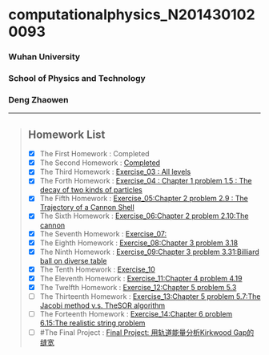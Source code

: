 # computationalphysics_N2014301020093  
### Wuhan University  
### School of Physics and Technology  
### Deng Zhaowen  
  ***  
> ## Homework List  
> - [x] The First Homework
: Completed
> - [x] The Second Homework
: [Completed](https://github.com/Jovialdeng/computationalphysics_N2014301020093/blob/master/ex2.py)
> - [x] The Third Homework
: [Exercise_03 : All levels](https://github.com/Jovialdeng/computationalphysics_N2014301020093/blob/master/Exercise_03.md)
> - [x] The Forth Homework
: [Exercise_04 : Chapter 1 problem 1.5 : The decay of two kinds of particles](https://www.zybuluo.com/jovialdeng/note/526024)
> - [x] The Fifth Homework
: [Exercise_05:Chapter 2 problem 2.9 : The Trajectory of a Cannon Shell](https://www.zybuluo.com/jovialdeng/note/534180)
> - [x] The Sixth Homework
: [Exercise_06:Chapter 2 problem 2.10:The cannon](https://www.zybuluo.com/jovialdeng/note/542471)
> - [x] The Seventh Homework
: [Exercise_07:](https://www.zybuluo.com/jovialdeng/note/550426)
> - [x] The Eighth Homework
: [Exercise_08:Chapter 3 problem 3.18](https://www.zybuluo.com/jovialdeng/note/565962)
> - [x] The Ninth Homework
: [Exercise_09:Chapter 3 problem 3.31:Billiard ball on diverse table](https://www.zybuluo.com/jovialdeng/note/573758)
> - [x] The Tenth Homework
: [Exercise_10](https://www.zybuluo.com/jovialdeng/note/581830)
> - [x] The Eleventh Homework
: [Exercise_11:Chapter 4 problem 4.19](https://www.zybuluo.com/jovialdeng/note/590014)
> - [x] The Twelfth Homework
: [Exercise_12:Chapter 5 problem 5.3](https://www.zybuluo.com/jovialdeng/note/597870)
> - [ ] The Thirteenth Homework
: [Exercise_13:Chapter 5 problem 5.7:The Jacobi method v.s. TheSOR algorithm]( )
> - [ ] The Forteenth Homework
: [Exercise_14:Chapter 6 problem 6.15:The realistic string problem]( )
> - [ ] #The Final Project
: [Final Project: 用轨道能量分析Kirkwood Gap的缝宽]( )
 



